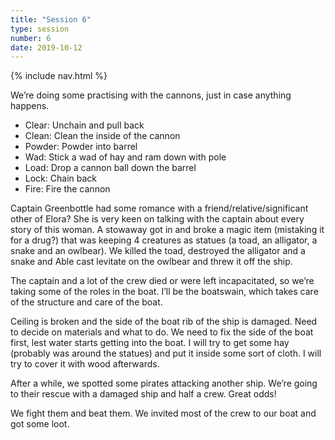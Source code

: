 ```yaml
---
title: "Session 6"
type: session
number: 6
date: 2019-10-12
---
```


{% include nav.html %}

We’re doing some practising with the cannons, just in case anything happens.

- Clear: Unchain and pull back
- Clean: Clean the inside of the cannon
- Powder: Powder into barrel
- Wad: Stick a wad of hay and ram down with pole
- Load: Drop a cannon ball down the barrel
- Lock: Chain back
- Fire: Fire the cannon

Captain Greenbottle had some romance with a friend/relative/significant other of Elora? She is very keen on talking with the captain about every story of this woman.
A stowaway got in and broke a magic item (mistaking it for a drug?) that was keeping 4 creatures as statues (a toad, an alligator, a snake and an owlbear). We killed the toad, destroyed the alligator and a snake and Able cast levitate on the owlbear and threw it off the ship.

The captain and a lot of the crew died or were left incapacitated, so we’re taking some of the roles in the boat. I’ll be the boatswain, which takes care of the structure and care of the boat.

Ceiling is broken and the side of the boat rib of the ship is damaged. Need to decide on materials and what to do.
We need to fix the side of the boat first, lest water starts getting into the boat. I will try to get some hay (probably was around the statues) and put it inside some sort of cloth. I will try to cover it with wood afterwards.

After a while, we spotted some pirates attacking another ship. We’re going to their rescue with a damaged ship and half a crew. Great odds!

We fight them and beat them. We invited most of the crew to our boat and got some loot.
